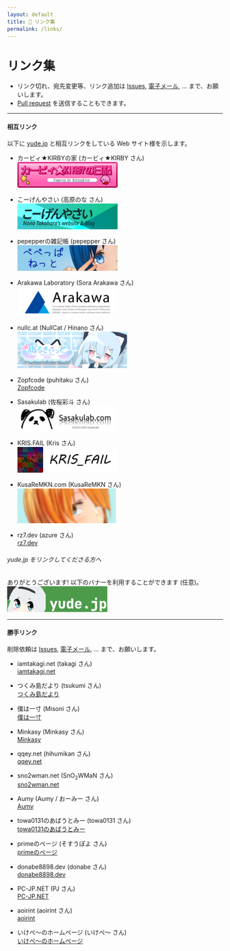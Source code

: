 ```yaml
---
layout: default
title: 📎 リンク集
permalink: /links/
---
```


# リンク集
* リンク切れ、宛先変更等、リンク追加は [Issues](https://github.com/yudejp/yude.jp/issues), [電子メール](mailto:i@yude.jp), ... まで、お願いします。
* [Pull request](https://github.com/yudejp/yude.jp/pulls) を送信することもできます。

---

#### 相互リンク
以下に [yude.jp](https://yude.jp) と相互リンクをしている Web サイト様を示します。

* カービィ★KIRBYの家 (カービィ★KIRBY さん)\
[![kirby3ds](/assets/images/mutual-links/kirby3ds.png)](https://exout.net/~kirby3ds/)

* こーげんやさい (高原のな さん)\
[![こーげんやさい](/assets/images/mutual-links/nona-takahara.png)](https://nona-takahara.github.io/)

* pepepperの雑記帳 (pepepper さん)\
[![pepepperの雑記帳](/assets/images/mutual-links/pepepper.png)](https://www.pepepper.net/)

* Arakawa Laboratory (Sora Arakawa さん)\
<a href="https://arkw.net/"><img src="/assets/images/mutual-links/arkwnet.png" width="230" alt="Arakawa Laboratory" /></a>

* nullc.at (NullCat / Hinano さん)\
[![nullc.at](/assets/images/mutual-links/nullcat.png)](https://nullc.at)

* Zopfcode (puhitaku さん)\
[Zopfcode](https://www.zopfco.de/)

* Sasakulab (佐桜彩斗 さん)\
<a href="https://sasakulab.com/"><img src="/assets/images/mutual-links/sasakulab.png" width="230" alt="Sasakulab" /></a>

* KRIS.FAIL (Kris さん)\
[![KRIS.FAIL](/assets/images/mutual-links/kris_fail.png)](https://kris.fail/)

* KusaReMKN.com (KusaReMKN さん)\
<a href="https://kusaremkn.com/"><img src="/assets/images/mutual-links/kusaremkn.webp" width="230" alt="KusaReMKN.com" /></a>

* rz7.dev (azure さん)\
[rz7.dev](https://rz7.dev)

###### yude.jp をリンクしてくださる方へ
ありがとうございます! 以下のバナーを利用することができます (任意)。\
[![yude.jp](/assets/images/banner_new.png)](https://yude.jp/images/banner_new.png)

---

#### 勝手リンク 
削除依頼は [Issues](https://github.com/yudejp/yude.jp/issues), [電子メール](mailto:i@yude.jp), ... まで、お願いします。

* iamtakagi.net (takagi さん)\
[iamtakagi.net](https://iamtakagi.net/)

* つくみ島だより (tsukumi さん)\
[つくみ島だより](https://blog.tsukumijima.net/)

* 僕は一寸 (Misoni さん)\
[僕は一寸](https://misoni.me/)

* Minkasy (Minkasy さん)\
[Minkasy](https://www.minkasy.work/)

* qqey.net (hihumikan さん)\
[qqey.net](https://www.qqey.net/)

* sno2wman.net (SnO<sub>2</sub>WMaN さん)\
[sno2wman.net](https://sno2wman.net/)

* Aumy (Aumy / おーみー さん)\
[Aumy](https://fuku.day/)

* towa0131のあばうとみー (towa0131 さん)\
[towa0131のあばうとみー](https://www.towa0131.jp/)

* primeのページ (そすうぽよ さん)\
[primeのページ](https://poyo.me/)

* donabe8898.dev (donabe さん)\
[donabe8898.dev](https://donabe8898.dev/)

* PC-JP.NET (PJ さん)\
[PC-JP.NET](https://pc-jp.net/)

* aoirint (aoirint さん)\
[aoirint](https://aoirint.com/)

* いけぺ〜のホームページ (いけぺ～ さん)\
[いけぺ〜のホームページ](https://ikepe.xyz/index.html)
